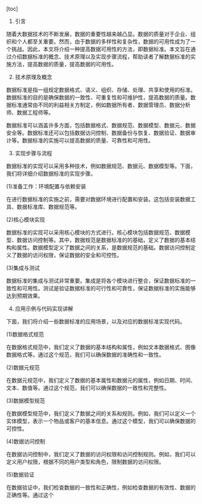 
[toc]                    
                
                
1. 引言

随着大数据技术的不断发展，数据的重要性越来越凸显。数据的质量对于企业、组织和个人都至关重要。然而，由于数据的多样性和复杂性，数据的可用性成为了一个挑战。因此，本文将介绍一种提高数据可用性的方法，即数据标准。本文旨在通过介绍数据标准的概念、技术原理以及实现步骤流程，帮助读者了解数据标准的实施方法，提高数据的质量，提高数据的可用性。

2. 技术原理及概念

数据标准是指一组规定数据格式、语义、组织、存储、处理、共享和使用的标准。数据标准的目的是确保数据的一致性、可重复性和可维护性，提高数据的质量。数据标准通常由不同的利益相关方制定，例如数据所有者、数据管理员、数据分析师、数据工程师等。

数据标准可以涵盖许多方面，包括数据格式、数据规范、数据模型、数据元、数据安全等。数据标准还可以包括数据访问控制、数据备份与恢复、数据验证、数据审计等。数据标准的实施可以提高数据的质量、可靠性和可用性。

3. 实现步骤与流程

数据标准的实现可以采用多种技术，例如数据规范、数据元、数据模型等。下面，我们将详细介绍数据标准的实现步骤。

(1)准备工作：环境配置与依赖安装

在进行数据标准的实施之前，需要对数据环境进行配置和安装。这包括安装数据工具、数据标准库、数据规范等。

(2)核心模块实现

数据标准的实现可以采用核心模块的方式进行。核心模块包括数据规范、数据模型、数据访问控制等。其中，数据规范是数据标准的的基础，定义了数据的基本结构和属性。数据模型定义了数据之间的关系，是数据规范的基础。数据访问控制定义了数据的访问权限，保证数据的安全和可控性。

(3)集成与测试

数据标准的集成与测试非常重要。集成是将各个模块进行整合，保证数据标准的一致性和可用性。测试是验证数据标准的可行性和可靠性，保证数据标准的实施能够达到预期效果。

4. 应用示例与代码实现讲解

下面，我们将介绍一些数据标准的应用场景，以及对应的数据标准实现代码。

(1)数据格式规范

在数据格式规范中，我们定义了数据的基本结构和属性，例如文本数据格式、图像数据格式等。通过这个规范，我们可以确保数据的准确性和一致性。

(2)数据元规范

在数据元规范中，我们定义了数据的基本属性和数据元的属性，例如日期、时间、文本、数值等。通过这个规范，我们可以确保数据的一致性和完整性。

(3)数据模型规范

在数据模型规范中，我们定义了数据之间的关系和规则。例如，我们可以定义一个实体模型，表示一个物品或客户的基本信息。通过这个模型，我们可以确保数据的可控性。

(4)数据访问控制

在数据访问控制中，我们定义了数据的访问权限和访问控制规则。例如，我们可以定义用户权限，根据不同的用户类型和角色，限制数据的访问权限。

(5)数据验证

在数据验证中，我们检查数据的一致性和正确性，例如检查数据的有效性、数据的正确性等。通过这个

